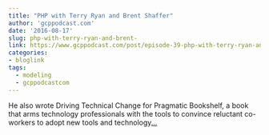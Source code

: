 ```yaml
---
title: "PHP with Terry Ryan and Brent Shaffer"
author: 'gcppodcast.com'
date: '2016-08-17'
slug: php-with-terry-ryan-and-brent-
link: https://www.gcppodcast.com/post/episode-39-php-with-terry-ryan-and-brent-shaffer/
categories:
- bloglink
tags:
  - modeling
  - gcppodcastcom
---
```


He also wrote Driving Technical Change for Pragmatic Bookshelf, a book that arms technology professionals with the tools to convince reluctant co-workers to adopt new tools and technology[... <i class="fas fa-external-link-alt"></i>](https://www.gcppodcast.com/post/episode-39-php-with-terry-ryan-and-brent-shaffer/)


